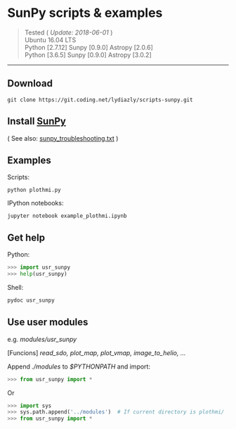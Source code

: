 # SunPy scripts & examples

> Tested ( *Update: 2018-06-01* )<br>
> Ubuntu 16.04 LTS<br>
> Python [2.7.12] Sunpy [0.9.0] Astropy [2.0.6]<br>
> Python [3.6.5] Sunpy [0.9.0] Astropy [3.0.2]<br>

---

## Download

    git clone https://git.coding.net/lydiazly/scripts-sunpy.git

## Install [SunPy](http://sunpy.org)

( See also: [sunpy_troubleshooting.txt](https://coding.net/u/lydiazly/p/scripts-sunpy/git/blob/master/sunpy_troubleshooting.txt) )

## Examples

Scripts:

    python plothmi.py

IPython notebooks:

    jupyter notebook example_plothmi.ipynb

## Get help

Python:

``` python
>>> import usr_sunpy
>>> help(usr_sunpy)
```

Shell:

``` sh
pydoc usr_sunpy
```

## Use user modules

e.g. *modules/usr_sunpy*

[Funcions] *read_sdo, plot_map, plot_vmap, image_to_helio, ...*

Append *./modules* to *$PYTHONPATH* and import:

``` python
>>> from usr_sunpy import *
```

Or

``` python
>>> import sys
>>> sys.path.append('../modules')  # If current directory is plothmi/
>>> from usr_sunpy import *
```
